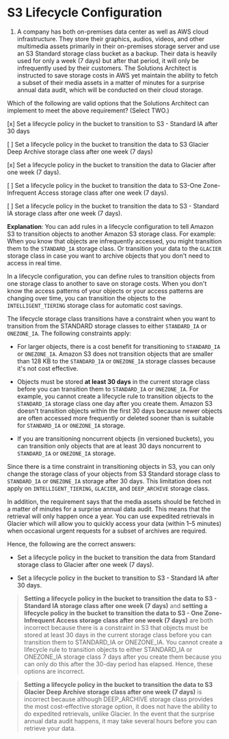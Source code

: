 # S3 Lifecycle Configuration

1. A company has both on-premises data center as well as AWS cloud infrastructure. They store their graphics, audios, videos, and other multimedia assets primarily in their on-premises storage server and use an S3 Standard storage class bucket as a backup. Their data is heavily used for only a week (7 days) but after that period, it will only be infrequently used by their customers. The Solutions Architect is instructed to save storage costs in AWS yet maintain the ability to fetch a subset of their media assets in a matter of minutes for a surprise annual data audit, which will be conducted on their cloud storage.

Which of the following are valid options that the Solutions Architect can implement to meet the above requirement? (Select TWO.)

[x] Set a lifecycle policy in the bucket to transition to S3 - Standard IA after 30 days

[ ] Set a lifecycle policy in the bucket to transition the data to S3 Glacier Deep Archive storage class after one week (7 days)

[x] Set a lifecycle policy in the bucket to transition the data to Glacier after one week (7 days).

[ ] Set a lifecycle policy in the bucket to transition the data to S3-One Zone-Infrequent Access storage class after one week (7 days).

[ ] Set a lifecycle policy in the bucket to transition the data to S3 - Standard IA storage class after one week (7 days).

**Explanation**: You can add rules in a lifecycle configuration to tell Amazon S3 to transition objects to another Amazon S3 storage class. For example: When you know that objects are infrequently accessed, you might transition them to the `STANDARD_IA` storage class. Or transition your data to the `GLACIER` storage class in case you want to archive objects that you don't need to access in real time.

In a lifecycle configuration, you can define rules to transition objects from one storage class to another to save on storage costs. When you don't know the access patterns of your objects or your access patterns are changing over time, you can transition the objects to the `INTELLIGENT_TIERING` storage class for automatic cost savings.

The lifecycle storage class transitions have a constraint when you want to transition from the STANDARD storage classes to either `STANDARD_IA` or `ONEZONE_IA`. The following constraints apply:

* For larger objects, there is a cost benefit for transitioning to `STANDARD_IA` or `ONEZONE_IA`. Amazon S3 does not transition objects that are smaller than 128 KB to the `STANDARD_IA` or `ONEZONE_IA` storage classes because it's not cost effective.

* Objects must be stored **at least 30 days** in the current storage class before you can transition them to `STANDARD_IA` or `ONEZONE_IA`. For example, you cannot create a lifecycle rule to transition objects to the `STANDARD_IA` storage class one day after you create them. Amazon S3 doesn't transition objects within the first 30 days because newer objects are often accessed more frequently or deleted sooner than is suitable for `STANDARD_IA` or `ONEZONE_IA` storage.

* If you are transitioning noncurrent objects (in versioned buckets), you can transition only objects that are at least 30 days noncurrent to `STANDARD_IA` or `ONEZONE_IA` storage.

Since there is a time constraint in transitioning objects in S3, you can only change the storage class of your objects from S3 Standard storage class to `STANDARD_IA` or `ONEZONE_IA` storage after 30 days. This limitation does not apply on `INTELLIGENT_TIERING`, `GLACIER`, and `DEEP_ARCHIVE` storage class.

In addition, the requirement says that the media assets should be fetched in a matter of minutes for a surprise annual data audit. This means that the retrieval will only happen once a year. You can use expedited retrievals in Glacier which will allow you to quickly access your data (within 1–5 minutes) when occasional urgent requests for a subset of archives are required.

Hence, the following are the correct answers:

* Set a lifecycle policy in the bucket to transition the data from Standard storage class to Glacier after one week (7 days).

* Set a lifecycle policy in the bucket to transition to S3 - Standard IA after 30 days.

> **Setting a lifecycle policy in the bucket to transition the data to S3 - Standard IA storage class after one week (7 days)** and **setting a lifecycle policy in the bucket to transition the data to S3 - One Zone-Infrequent Access storage class after one week (7 days)** are both incorrect because there is a constraint in S3 that objects must be stored at least 30 days in the current storage class before you can transition them to STANDARD_IA or ONEZONE_IA. You cannot create a lifecycle rule to transition objects to either STANDARD_IA or ONEZONE_IA storage class 7 days after you create them because you can only do this after the 30-day period has elapsed. Hence, these options are incorrect.

> **Setting a lifecycle policy in the bucket to transition the data to S3 Glacier Deep Archive storage class after one week (7 days)** is incorrect because although DEEP_ARCHIVE storage class provides the most cost-effective storage option, it does not have the ability to do expedited retrievals, unlike Glacier. In the event that the surprise annual data audit happens, it may take several hours before you can retrieve your data.

<br />
